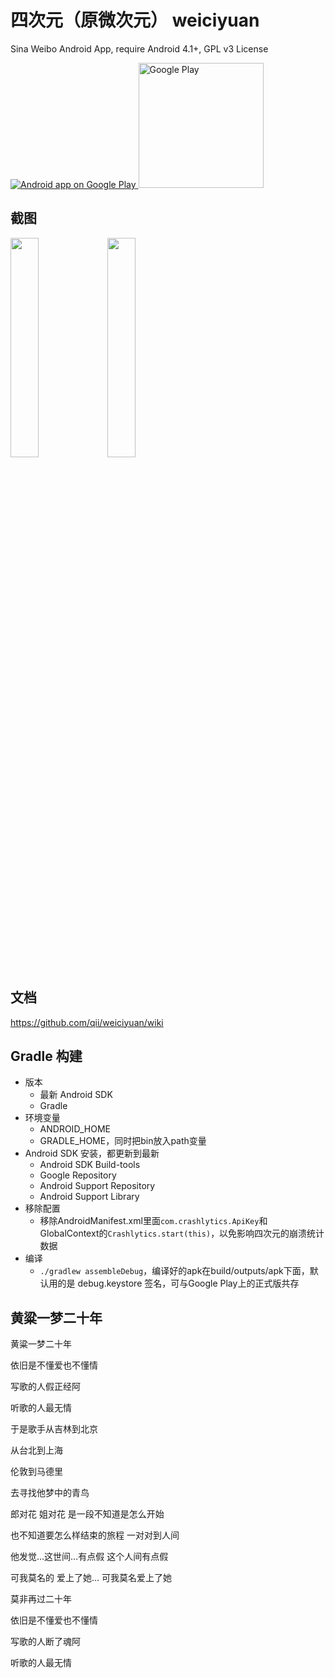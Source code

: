 四次元（原微次元） weiciyuan
=========
Sina Weibo Android App, require Android 4.1+, GPL v3 License

<a href="https://play.google.com/store/apps/details?id=org.qii.weiciyuan">
  <img alt="Android app on Google Play"
       src="https://developer.android.com/images/brand/en_app_rgb_wo_45.png" />
</a>

<a href="https://play.google.com/store/apps/details?id=org.qii.weiciyuan">
  <img alt="Google Play"  width="200" height="200"
       src="https://raw.github.com/qii/weiciyuan/slidingmenu/qrcode.png" />
</a>

截图
--------------
<img width="30%" height="30%" src="https://lh5.ggpht.com/liao4yraseucSncbq9ZOAspCb7xZZ-E7iHsSv3OBGbFwLi6pSys8G4jap132pUmuYQ=h900-rw"/>

<img width="30%" height="30%" src="https://lh5.ggpht.com/hlf2Hy7nyvGZ2l6WV3LEd2IiXVp_xYh76_bPUSEaQf0epRwxx3XA-7dAFjQBiZy7Tw=h900-rw"/>

文档
--------------
https://github.com/qii/weiciyuan/wiki

Gradle 构建
--------------
- 版本
    - 最新 Android SDK
    - Gradle
- 环境变量
    - ANDROID_HOME
    - GRADLE_HOME，同时把bin放入path变量
- Android SDK 安装，都更新到最新
    - Android SDK Build-tools
    - Google Repository
    - Android Support Repository
    - Android Support Library
- 移除配置
    - 移除AndroidManifest.xml里面`com.crashlytics.ApiKey`和GlobalContext的`Crashlytics.start(this)`，以免影响四次元的崩溃统计数据
- 编译
    - `./gradlew assembleDebug`，编译好的apk在build/outputs/apk下面，默认用的是 debug.keystore 签名，可与Google Play上的正式版共存

黄粱一梦二十年
--------------
黄粱一梦二十年

依旧是不懂爱也不懂情

写歌的人假正经阿

听歌的人最无情

于是歌手从吉林到北京

从台北到上海

伦敦到马德里

去寻找他梦中的青鸟

郎对花 姐对花 是一段不知道是怎么开始

也不知道要怎么样结束的旅程 一对对到人间

他发觉…这世间…有点假 这个人间有点假

可我莫名的 爱上了她… 可我莫名爱上了她

莫非再过二十年

依旧是不懂爱也不懂情

写歌的人断了魂阿

听歌的人最无情
